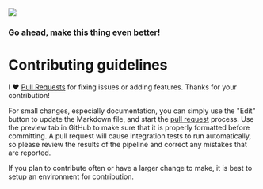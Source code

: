 <img src="https://repository-images.githubusercontent.com/440215882/b79c7ae3-c3d4-4a6a-a1d7-d27fa626754b">

### Go ahead, make this thing even better!

# Contributing guidelines

I :heart: [Pull Requests](https://help.github.com/articles/about-pull-requests/)
for fixing issues or adding features. Thanks for your contribution!

For small changes, especially documentation, you can simply use the "Edit" button
to update the Markdown file, and start the
[pull request](https://help.github.com/articles/about-pull-requests/) process.
Use the preview tab in GitHub to make sure that it is properly
formatted before committing.
A pull request will cause integration tests to run automatically, so please review
the results of the pipeline and correct any mistakes that are reported.

If you plan to contribute often or have a larger change to make, it is best to
setup an environment for contribution.
